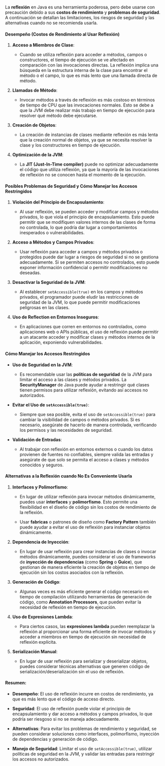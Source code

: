 
La **reflexión** en Java es una herramienta poderosa, pero debe usarse con precaución debido a sus **costos de rendimiento** y **problemas de seguridad**. A continuación se detallan las limitaciones, los riesgos de seguridad y las alternativas cuando no se recomienda usarla.

#### Desempeño (Costos de Rendimiento al Usar Reflexión)

1. **Acceso a Miembros de Clase**:
    
    - Cuando se utiliza reflexión para acceder a métodos, campos o constructores, el tiempo de ejecución se ve afectado en comparación con las invocaciones directas. La reflexión implica una búsqueda en la estructura interna de la clase para encontrar el método o el campo, lo que es más lento que una llamada directa de método.
        
2. **Llamadas de Método**:
    
    - Invocar métodos a través de reflexión es más costoso en términos de tiempo de CPU que las invocaciones normales. Esto se debe a que la JVM debe realizar más trabajo en tiempo de ejecución para resolver qué método debe ejecutarse.
        
3. **Creación de Objetos**:
    
    - La creación de instancias de clases mediante reflexión es más lenta que la creación normal de objetos, ya que se necesita resolver la clase y los constructores en tiempo de ejecución.
        
4. **Optimización de la JVM**:
    
    - La **JIT (Just-In-Time compiler)** puede no optimizar adecuadamente el código que utiliza reflexión, ya que la mayoría de las invocaciones de reflexión no se conocen hasta el momento de la ejecución.
        

#### Posibles Problemas de Seguridad y Cómo Manejar los Accesos Restringidos

1. **Violación del Principio de Encapsulamiento**:
    
    - Al usar reflexión, se pueden acceder y modificar campos y métodos privados, lo que viola el principio de encapsulamiento. Esto puede permitir que se modifiquen valores internos de las clases de forma no controlada, lo que podría dar lugar a comportamientos inesperados o vulnerabilidades.
        
2. **Acceso a Métodos y Campos Privados**:
    
    - Usar reflexión para acceder a campos y métodos privados o protegidos puede dar lugar a riesgos de seguridad si no se gestiona adecuadamente. Si se permiten accesos no controlados, esto puede exponer información confidencial o permitir modificaciones no deseadas.
        
3. **Desactivar la Seguridad de la JVM**:
    
    - Al establecer `setAccessible(true)` en los campos y métodos privados, el programador puede eludir las restricciones de seguridad de la JVM, lo que puede permitir modificaciones peligrosas en las clases.
        
4. **Uso de Reflection en Entornos Inseguros**:
    
    - En aplicaciones que corren en entornos no controlados, como aplicaciones web o APIs públicas, el uso de reflexión puede permitir a un atacante acceder y modificar clases y métodos internos de la aplicación, exponiendo vulnerabilidades.
        

#### Cómo Manejar los Accesos Restringidos

- **Uso de Seguridad en la JVM**:
    
    - Es recomendable usar las **políticas de seguridad** de la JVM para limitar el acceso a las clases y métodos privados. La **SecurityManager** de Java puede ayudar a restringir qué clases tienen permisos para utilizar reflexión, evitando así accesos no autorizados.
        
- **Evitar el Uso de `setAccessible(true)`**:
    
    - Siempre que sea posible, evita el uso de `setAccessible(true)` para cambiar la visibilidad de campos o métodos privados. Si es necesario, asegúrate de hacerlo de manera controlada, verificando los permisos y las necesidades de seguridad.
        
- **Validación de Entradas**:
    
    - Al trabajar con reflexión en entornos externos o cuando los datos provienen de fuentes no confiables, siempre valida las entradas y asegúrate de que solo se permita el acceso a clases y métodos conocidos y seguros.
        

#### Alternativas a la Reflexión cuando No Es Conveniente Usarla

1. **Interfaces y Polimorfismo**:
    
    - En lugar de utilizar reflexión para invocar métodos dinámicamente, puedes usar **interfaces** y **polimorfismo**. Esto permite una flexibilidad en el diseño de código sin los costos de rendimiento de la reflexión.
        
    - Usar **fabricas** o patrones de diseño como **Factory Pattern** también puede ayudar a evitar el uso de reflexión para instanciar objetos dinámicamente.
        
2. **Dependencia de Inyección**:
    
    - En lugar de usar reflexión para crear instancias de clases o invocar métodos dinámicamente, puedes considerar el uso de frameworks de **inyección de dependencias** (como **Spring** o **Guice**), que gestionan de manera eficiente la creación de objetos en tiempo de ejecución sin los costos asociados con la reflexión.
        
3. **Generación de Código**:
    
    - Algunas veces es más eficiente generar el código necesario en tiempo de compilación utilizando herramientas de generación de código, como **Annotation Processors**, que pueden evitar la necesidad de reflexión en tiempo de ejecución.
        
4. **Uso de Expresiones Lambda**:
    
    - Para ciertos casos, las **expresiones lambda** pueden reemplazar la reflexión al proporcionar una forma eficiente de invocar métodos y acceder a miembros en tiempo de ejecución sin necesidad de reflexión explícita.
        
5. **Serialización Manual**:
    
    - En lugar de usar reflexión para serializar y deserializar objetos, puedes considerar técnicas alternativas que generen código de serialización/deserialización sin el uso de reflexión.
        

#### Resumen:

- **Desempeño**: El uso de reflexión incurre en costos de rendimiento, ya que es más lento que el código de acceso directo.
    
- **Seguridad**: El uso de reflexión puede violar el principio de encapsulamiento y dar acceso a métodos y campos privados, lo que podría ser riesgoso si no se maneja adecuadamente.
    
- **Alternativas**: Para evitar los problemas de rendimiento y seguridad, se pueden considerar soluciones como interfaces, polimorfismo, inyección de dependencias y generación de código.
    
- **Manejo de Seguridad**: Limitar el uso de `setAccessible(true)`, utilizar políticas de seguridad en la JVM, y validar las entradas para restringir los accesos no autorizados.